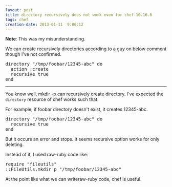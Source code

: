 ```yaml
---
layout: post
title: directory recursively does not work even for chef-10.16.6
tags: chef
creation-date: 2013-01-11  9:06:12
---
```

<div class='alert alert-info'><strong>Note</strong>: This was my misunderstanding.</div>

We can create recursively directories according to a guy on below comment though I've not confirmed.

<pre class='brush:ruby'>
directory "/tmp/foobar/12345-abc" do
  action :create
  recursive true
end
</pre>

----
You know well, mkdir -p can recursively create directory.
I've expected the `directory` resource of chef works such that.

For example, if foobar directory doesn't exist, it creates 12345-abc.

<pre class='brush:ruby'>
directory "/tmp/foobar/12345-abc" do
  recursive true
end
</pre>

But it occurs an error and stops.
It seems recursive option works for only deleting.

Instead of it, I used raw-ruby code like:

<pre class='brush:ruby'>
require "fileutils"
::FileUtils.mkdir_p "/tmp/foobar/12345-abc"
</pre>

At the point like what we can writeraw-ruby code, chef is useful.
